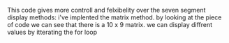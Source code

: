 This code gives more controll and felxibelity over the seven segment display
methods:
i've implented the matrix method.
by looking at the piece of code we can see that there is a 10 x 9 matrix. 
we can display diffrent values by itterating the for loop
